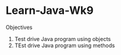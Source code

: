 # Learn-Java-Wk9

Objectives
1. Test drive Java program using objects
2. TEst drive Java program using methods

